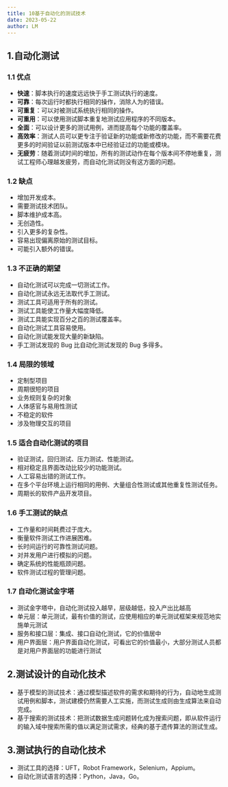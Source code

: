 ```yaml
---
title: 10基于自动化的测试技术
date: 2023-05-22
author: LM
---
```


## 1.自动化测试

### 1.1 优点

- **快速**：脚本执行的速度远远快于手工测试执行的速度。
- **可靠**：每次运行时都执行相同的操作，消除人为的错误。
- **可重复**：可以对被测试系统执行相同的操作。
- **可重用**：可以使用测试脚本重复地测试应用程序的不同版本。
- **全面**：可以设计更多的测试用例，进而提高每个功能的覆盖率。
- **高效率**：测试人员可以更专注于验证新的功能或新修改的功能，而不需要花费更多的时间验证以前测试版本中已经验证过的功能或模块。
- **无疲劳**：随着测试时间的增加，所有的测试动作在每个版本间不停地重复，测试工程师心理越发疲劳，而自动化测试则没有这方面的问题。

### 1.2 缺点

- 增加开发成本。
- 需要测试技术团队。
- 脚本维护成本高。
- 无创造性。
- 引入更多的复杂性。
- 容易出现偏离原始的测试目标。
- 可能引入额外的错误。 

### 1.3 不正确的期望

- 自动化测试可以完成一切测试工作。
- 自动化测试永远无法取代手工测试。
- 测试工具可适用于所有的测试。
- 测试工具能使工作量大幅度降低。
- 测试工具能实现百分之百的测试覆盖率。
- 自动化测试工具容易使用。
- 自动化测试能发现大量的新缺陷。
- 手工测试发现的 Bug 比自动化测试发现的 Bug 多得多。

### 1.4 局限的领域

- 定制型项目
- 周期很短的项目
- 业务规则复杂的对象
- 人体感官与易用性测试
- 不稳定的软件
- 涉及物理交互的项目

### 1.5 适合自动化测试的项目

- 验证测试，回归测试、压力测试、性能测试。
- 相对稳定且界面改动比较少的功能测试。
- 人工容易出错的测试工作。
- 在多个平台环境上运行相同的用例、大量组合性测试或其他重复性测试任务。
- 周期长的软件产品开发项目。

### 1.6 手工测试的缺点

- 工作量和时间耗费过于庞大。
- 衡量软件测试工作进展困难。
- 长时间运行的可靠性测试问题。
- 对并发用户进行模拟的问题。
- 确定系统的性能瓶颈问题。
- 软件测试过程的管理问题。

### 1.7 自动化测试金字塔

- 测试金字塔中，自动化测试投入越早，层级越低，投入产出比越高
- 单元层：单元测试，最有价值的测试，应使用相应的单元测试框架来规范地实施单元测试
- 服务和接口层：集成、接口自动化测试，它的价值居中
- 用户界面层：用户界面自动化测试，可看出它的价值最小，大部分测试人员都是对用户界面层的功能进行测试

## 2.测试设计的自动化技术

- 基于模型的测试技术：通过模型描述软件的需求和期待的行为，自动地生成测试用例和脚本，测试建模仍然需要人工实施，而测试生成则由生成算法来自动完成。
- 基于搜索的测试技术：把测试数据生成问题转化成为搜索问题，即从软件运行的输入域中搜索所需的值以满足测试需求，经典的基于遗传算法的测试生成。

## 3.测试执行的自动化技术

- 测试工具的选择：UFT，Robot Framework，Selenium，Appium。
- 自动化测试语言的选择：Python，Java，Go。